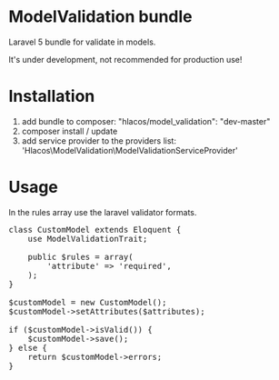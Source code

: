 # ModelValidation bundle

Laravel 5 bundle for validate in models.

It's under development, not recommended for production use!

# Installation

1. add bundle to composer: "hlacos/model_validation": "dev-master"
2. composer install / update
3. add service provider to the providers list: 'Hlacos\ModelValidation\ModelValidationServiceProvider'

# Usage

In the rules array use the laravel validator formats.

<pre>
class CustomModel extends Eloquent {
    use ModelValidationTrait;

    public $rules = array(
        'attribute' => 'required',
    );
}

$customModel = new CustomModel();
$customModel->setAttributes($attributes);

if ($customModel->isValid()) {
    $customModel->save();
} else {
    return $customModel->errors;
}
</pre>
